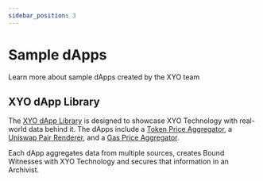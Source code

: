 ```yaml
---
sidebar_position: 3
---
```


# Sample dApps
Learn more about sample dApps created by the XYO team

## XYO dApp Library
The [XYO dApp Library](https://xyo.network/dapp) is designed to showcase XYO Technology with real-world data behind it. The dApps include a [Token Price Aggregator](https://xyo.network/dapp/price-aggregator), a [Uniswap Pair Renderer](https://xyo.network/dapp/uniswap-pairs), and a [Gas Price Aggregator](https://xyo.network/dapp/gas-price-aggregator).

Each dApp aggregates data from multiple sources, creates Bound Witnesses with XYO Technology and secures that information in an Archivist.

```tsx code=getting-started/Demo1

```